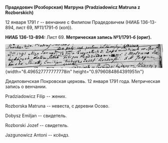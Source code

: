 **Прадедович (Розборская) Матруна (Pradziadowicz Matruna z
Rozborskich)**

12 января 1791 г -- венчание с Филипом Прадедовичем (НИАБ 136-13-894,
лист 69, №11/1791-б (коп)).

**НИАБ 136-13-894:** Лист 69. **Метрическая запись №1/1791-б (ориг).**

![](./media/144fa79c155313fffb87fcf8bb7cb5263add3037.png){width="6.496527777777778in"
height="0.9796084864391951in"}

Дедиловичская Покровская церковь. 12 января 1791 года. Метрическая
запись о венчании.

Pradziadowicz Filip -- жених.

Rozborska Matruna -- невеста, с деревни Осово.

Dobysz Emiljan -- свидетель.

Rozborski Jozef -- свидетель.

Jazgunowicz Antoni -- ксёндз.
